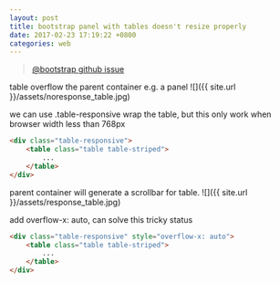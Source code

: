 ```yaml
---
layout: post
title: bootstrap panel with tables doesn't resize properly
date: 2017-02-23 17:19:22 +0800
categories: web
---
```

> [@bootstrap github issue](https://github.com/twbs/bootstrap/issues/13202)

table overflow the parent container e.g. a panel
![]({{ site.url }}/assets/noresponse_table.jpg)

we can use .table-responsive wrap the table, but this only work when browser width less than 768px
``` html
<div class="table-responsive">
    <table class="table table-striped">
        ... 
    </table>
</div>
```
parent container will generate a scrollbar for table.
![]({{ site.url }}/assets/response_table.jpg)

add overflow-x: auto, can solve this tricky status
``` html
<div class="table-responsive" style="overflow-x: auto">
    <table class="table table-striped">
        ... 
    </table>
</div>
```
